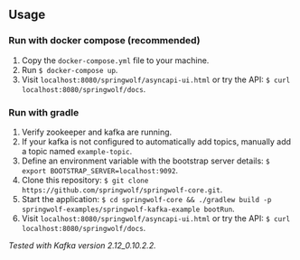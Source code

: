 ## Usage

### Run with docker compose (recommended)
1. Copy the `docker-compose.yml` file to your machine.
2. Run `$ docker-compose up`.
3. Visit `localhost:8080/springwolf/asyncapi-ui.html` or try the API: `$ curl localhost:8080/springwolf/docs`.

### Run with gradle
1. Verify zookeeper and kafka are running.
2. If your kafka is not configured to automatically add topics, manually add a topic named `example-topic`.
3. Define an environment variable with the bootstrap server details: `$ export BOOTSTRAP_SERVER=localhost:9092`.
4. Clone this repository: `$ git clone https://github.com/springwolf/springwolf-core.git`.
5. Start the application: `$ cd springwolf-core && ./gradlew build -p springwolf-examples/springwolf-kafka-example bootRun`.
6. Visit `localhost:8080/springwolf/asyncapi-ui.html` or try the API: `$ curl localhost:8080/springwolf/docs`.

_Tested with Kafka version 2.12_0.10.2.2._
